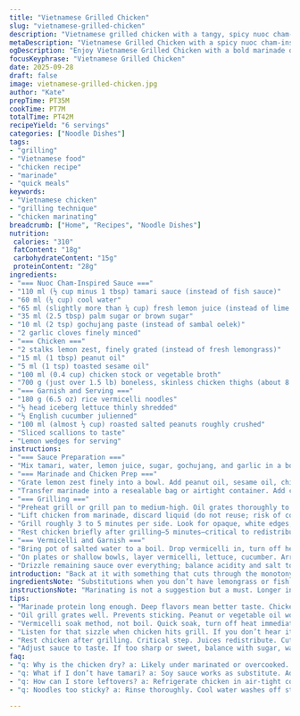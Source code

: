 ```yaml
---
title: "Vietnamese Grilled Chicken"
slug: "vietnamese-grilled-chicken"
description: "Vietnamese grilled chicken with a tangy, spicy nuoc cham-inspired marinade. Uses boneless thigh meat marinated in a citrusy, lemongrass, and sambal-spiked sauce. Served over rice vermicelli with crunchy veggies and crushed peanuts. Balanced fat and acid, subtle sweetness, characteristic fragrance from toasted sesame oil. Quick grill for juicy, tender pieces. Textural contrast from fresh cucumber and iceberg lettuce. Adaptable to chicken breast or tofu. Emphasis on timing, aroma cues, and seasoning adjustments. Classic nuoc cham replaced fish sauce with tamari, sambal oelek swapped for gochujang for a milder heat and umami. Lemon zest stands in for citronella for accessibility. Practical tips on handling vermicelli and grilling with flare."
metaDescription: "Vietnamese Grilled Chicken with a spicy nuoc cham-inspired marinade and crunchy veggies. A tangy, flavorful dish that impresses."
ogDescription: "Enjoy Vietnamese Grilled Chicken with a bold marinade over fresh veggies and vermicelli. Simple yet layered flavors."
focusKeyphrase: "Vietnamese Grilled Chicken"
date: 2025-09-28
draft: false
image: vietnamese-grilled-chicken.jpg
author: "Kate"
prepTime: PT35M
cookTime: PT7M
totalTime: PT42M
recipeYield: "6 servings"
categories: ["Noodle Dishes"]
tags:
- "grilling"
- "Vietnamese food"
- "chicken recipe"
- "marinade"
- "quick meals"
keywords:
- "Vietnamese chicken"
- "grilling technique"
- "chicken marinating"
breadcrumb: ["Home", "Recipes", "Noodle Dishes"]
nutrition: 
 calories: "310"
 fatContent: "18g"
 carbohydrateContent: "15g"
 proteinContent: "28g"
ingredients:
- "=== Nuoc Cham-Inspired Sauce ==="
- "110 ml (½ cup minus 1 tbsp) tamari sauce (instead of fish sauce)"
- "60 ml (¼ cup) cool water"
- "65 ml (slightly more than ¼ cup) fresh lemon juice (instead of lime juice)"
- "35 ml (2.5 tbsp) palm sugar or brown sugar"
- "10 ml (2 tsp) gochujang paste (instead of sambal oelek)"
- "2 garlic cloves finely minced"
- "=== Chicken ==="
- "2 stalks lemon zest, finely grated (instead of fresh lemongrass)"
- "15 ml (1 tbsp) peanut oil"
- "5 ml (1 tsp) toasted sesame oil"
- "100 ml (0.4 cup) chicken stock or vegetable broth"
- "700 g (just over 1.5 lb) boneless, skinless chicken thighs (about 8 pieces)"
- "=== Garnish and Serving ==="
- "180 g (6.5 oz) rice vermicelli noodles"
- "½ head iceberg lettuce thinly shredded"
- "½ English cucumber julienned"
- "100 ml (almost ½ cup) roasted salted peanuts roughly crushed"
- "Sliced scallions to taste"
- "Lemon wedges for serving"
instructions:
- "=== Sauce Preparation ==="
- "Mix tamari, water, lemon juice, sugar, gochujang, and garlic in a bowl until sugar dissolves. Set aside for flavors to marry. This sauce doubles mainly for marinating and dressing later."
- "=== Marinade and Chicken Prep ==="
- "Grate lemon zest finely into a bowl. Add peanut oil, sesame oil, chicken broth, and 110 ml of the prepared sauce. Stir vigorously to emulsify and distribute flavors evenly."
- "Transfer marinade into a resealable bag or airtight container. Add chicken thighs, pressing to coat every surface. Refrigerate for 1.5 to 3 hours minimum or up to overnight. If freezing, freeze now before grilling."
- "=== Grilling ==="
- "Preheat grill or grill pan to medium-high. Oil grates thoroughly to prevent sticking—use peanut or vegetable oil here for neutral smoke point. Chicken should cling to the hot grates; if it sticks, give it another 30 seconds."
- "Lift chicken from marinade, discard liquid (do not reuse; risk of contamination). Place thighs on grill; listen for instant sizzle—sign of proper heat."
- "Grill roughly 3 to 5 minutes per side. Look for opaque, white edges, meat that springs back when pressed; juices running clear. Avoid moving pieces around excessively to develop nice grill marks and caramelization."
- "Rest chicken briefly after grilling—5 minutes—critical to redistribute juices and keep moist. Slice against the grain into strips. Set aside."
- "=== Vermicelli and Garnish ==="
- "Bring pot of salted water to a boil. Drop vermicelli in, turn off heat immediately, cover. Let sit 4 to 5 minutes until noodles are tender but firm to bite. Rinse under cold water to stop cooking, drain well."
- "On plates or shallow bowls, layer vermicelli, lettuce, cucumber. Arrange sliced chicken on top. Scatter crushed peanuts and sliced scallions liberally for crunch and bite."
- "Drizzle remaining sauce over everything; balance acidity and salt to individual taste. Serve with lemon wedges to add freshness right at the table."
introduction: "Back at it with something that cuts through the monotony. Vietnamese grilled chicken. Juicy thighs, bold marinade with that familiar salty, sour, sweet, spicy dance. But swapped the fish sauce for tamari—deep umami, less briny bite—and lemongrass out, replaced with zesty lemon peel. Gochujang softens the heat; still smoky but with softer chili. Marinate longer for flavor that settles in instead of just surface. The grill's crucial—medium-high, good preheat, engaging sizzle. The vermicelli soak, not boil to death. Crunch and acid from raw cucumber and lettuce. Peanuts to bring in that contrast, texture essential. Simple but layered. Worth the patience. Skipping eggs, gluten-free, dairy-free, just pure flavor punch."
ingredientsNote: "Substitutions when you don’t have lemongrass or fish sauce can make or break balance. Lemon zest is sharper, fresher, but missing the herbal, lemony complexity. Adding a pinch of dried lemongrass powder can mimic if you have it. Tamari stands in for nuoc mam; slightly less salty but great depth. Gochujang for sambal oelek tones down fiery intensity but adds fermented sweetness and body. Peanut oil preferred for high heat stability; sesame oil just a flavor note. You can swap chicken stock for mushroom broth for vegetarian versions. Vermicelli can be swapped with thin rice noodles but watch timing — delicate. Crushing peanuts fresh keeps their aroma alive; salted is convenient but add more without overdoing it. Always adjust sugar and acid to taste; heat level can go up or down depending on your palate."
instructionsNote: "Marinating is not a suggestion but a must. Longer infusion, better the bite, but don’t marinate longer than overnight or meat fibers can break down too much. Wring excess marinade before grilling or it will steam chicken and prevent that crisp char. Ripeness of citrus affects balance, taste first, add more sugar or water if too sharp. Grill marks matter—not just pretty but flavor layers from caramelization and slight char. No flipping every minute. Let it sit and sear, turn once or twice max. Listen to sizzle. Resting after grilling isn’t optional—it seals in juices, prevents drying out when sliced. Vermicelli texture is fragile; turn off heat as soon as noodle hits boiling water. Rinsing cools and stops cooking, avoids mush. Final assembly—arrange components to show contrast—color, texture, and flavors layering. Drizzle sauce at the last moment to keep noodles from sogging. Leftover sauce? Store refrigerated, not for marinade reuse but as salad dressing or drizzle for grilled greens next day."
tips:
- "Marinade protein long enough. Deep flavors mean better taste. Chicken must soak at least 1.5 hours. Overnight? Be careful; tends to get mushy. No longer than that."
- "Oil grill grates well. Prevents sticking. Peanut or vegetable oil works well. Too much liquid on chicken can steam instead of grill. Dry off before hitting heat."
- "Vermicelli soak method, not boil. Quick soak, turn off heat immediately to avoid mush. Let it sit just long enough. Rinse afterwards. Cool water stops cooking. Drain well."
- "Listen for that sizzle when chicken hits grill. If you don’t hear it, too cool. Let them sear; don't move often for great marks. Flip once or twice."
- "Rest chicken after grilling. Critical step. Juices redistribute. Cuts won't dry out. Wait five minutes then slice against grain for tender bites. Don't skip this."
- "Adjust sauce to taste. If too sharp or sweet, balance with sugar, water, or acid. Lemon zest can change things up. Add bit by bit, taste as you go."
faq:
- "q: Why is the chicken dry? a: Likely under marinated or overcooked. Resting matters too. Make sure it soaks properly. Chicken needs time."
- "q: What if I don’t have tamari? a: Soy sauce works as substitute. Adjust salt in other ingredients accordingly. Check flavors before serving. Balance it out."
- "q: How can I store leftovers? a: Refrigerate chicken in air-tight container. Use within 3 days. Can freeze marinated chicken; proper thawing needed before grilling."
- "q: Noodles too sticky? a: Rinse thoroughly. Cool water washes off starch. Keep them from continuing to cook. Make sure to drain completely after."

---
```

